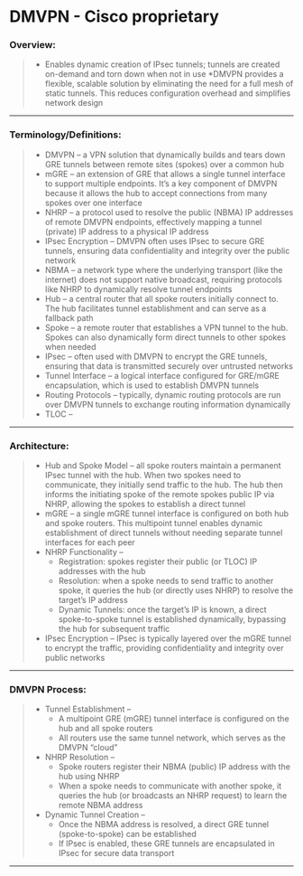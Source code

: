 # DMVPN - Cisco proprietary 

### Overview:
> * Enables dynamic creation of IPsec tunnels; tunnels are created on-demand and torn down when not in use
> *DMVPN provides a flexible, scalable solution by eliminating the need for a full mesh of static tunnels. This reduces configuration overhead and simplifies network design
---
### Terminology/Definitions:
> * DMVPN – a VPN solution that dynamically builds and tears down GRE tunnels between remote sites (spokes) over a common hub
> * mGRE – an extension of GRE that allows a single tunnel interface to support multiple endpoints. It’s a key component of DMVPN because it allows the hub to accept connections from many spokes over one interface
> * NHRP – a protocol used to resolve the public (NBMA) IP addresses of remote DMVPN endpoints, effectively mapping a tunnel (private) IP address to a physical IP address
> * IPsec Encryption – DMVPN often uses IPsec to secure GRE tunnels, ensuring data confidentiality and integrity over the public network
> * NBMA – a network type where the underlying transport (like the internet) does not support native broadcast, requiring protocols like NHRP to dynamically resolve tunnel endpoints
> * Hub – a central router that all spoke routers initially connect to. The hub facilitates tunnel establishment and can serve as a fallback path
> * Spoke – a remote router that establishes a VPN tunnel to the hub. Spokes can also dynamically form direct tunnels to other spokes when needed
> * IPsec – often used with DMVPN to encrypt the GRE tunnels, ensuring that data is transmitted securely over untrusted networks
> * Tunnel Interface – a logical interface configured for GRE/mGRE encapsulation, which is used to establish DMVPN tunnels
> * Routing Protocols – typically, dynamic routing protocols are run over DMVPN tunnels to exchange routing information dynamically
> * TLOC – 
---
### Architecture:
> * Hub and Spoke Model – all spoke routers maintain a permanent IPsec tunnel with the hub. When two spokes need to communicate, they initially send traffic to the hub. The hub then informs the initiating spoke of the remote spokes public IP via NHRP, allowing the spokes to establish a direct tunnel
> * mGRE – a single mGRE tunnel interface is configured on both hub and spoke routers. This multipoint tunnel enables dynamic establishment of direct tunnels without needing separate tunnel interfaces for each peer
> * NHRP Functionality –
>   * Registration: spokes register their public (or TLOC) IP addresses with the hub
>   * Resolution: when a spoke needs to send traffic to another spoke, it queries the hub (or directly uses NHRP) to resolve the target’s IP address
>   * Dynamic Tunnels: once the target’s IP is known, a direct spoke-to-spoke tunnel is established dynamically, bypassing the hub for subsequent traffic
> * IPsec Encryption – IPsec is typically layered over the mGRE tunnel to encrypt the traffic, providing confidentiality and integrity over public networks
---
### DMVPN Process:
> * Tunnel Establishment –
>   * A multipoint GRE (mGRE) tunnel interface is configured on the hub and all spoke routers
>   * All routers use the same tunnel network, which serves as the DMVPN “cloud”
> * NHRP Resolution –
>   * Spoke routers register their NBMA (public) IP address with the hub using NHRP
>   * When a spoke needs to communicate with another spoke, it queries the hub (or broadcasts an NHRP request) to learn the remote NBMA address
> * Dynamic Tunnel Creation –
>   * Once the NBMA address is resolved, a direct GRE tunnel (spoke-to-spoke) can be established
>   * If IPsec is enabled, these GRE tunnels are encapsulated in IPsec for secure data transport
---
